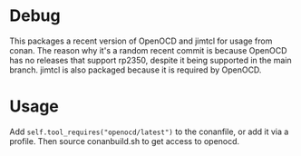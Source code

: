 # Debug

This packages a recent version of OpenOCD and jimtcl for usage from
conan. The reason why it's a random recent commit is because OpenOCD
has no releases that support rp2350, despite it being supported in the
main branch. jimtcl is also packaged because it is required by OpenOCD.

# Usage

Add `self.tool_requires("openocd/latest")` to the conanfile, or add it via
a profile. Then source conanbuild.sh to get access to openocd.

